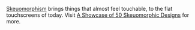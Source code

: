 [Skeuomorphism][1] brings things that almost feel touchable, to the flat touchscreens of today. Visit [A Showcase of 50 Skeuomorphic Designs][2] for more.

[1]: https://en.wikipedia.org/wiki/Skeuomorph
[2]: https://www.dtelepathy.com/blog/inspiration/50-skeuomorphic-designs